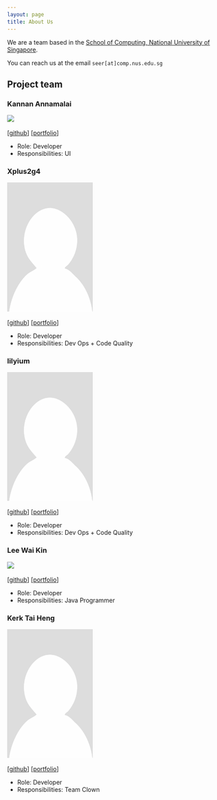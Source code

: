 ```yaml
---
layout: page
title: About Us
---
```


We are a team based in the [School of Computing, National University of Singapore](https://www.comp.nus.edu.sg).

You can reach us at the email `seer[at]comp.nus.edu.sg`

## Project team

### Kannan Annamalai

<img src="images/kannan171.png" width="200px">

[[github](http://github.com/kannan171)]
[[portfolio](team/kannan171.md)]

* Role: Developer
* Responsibilities: UI

### Xplus2g4

<img src="images/xplus2g4.png" width="200px">

[[github](http://github.com/xplus2g4)]
[[portfolio](team/xplus2g4.md)]

* Role: Developer
* Responsibilities: Dev Ops + Code Quality

### lilyium

<img src="images/lilyium.png" width="200px">

[[github](http://github.com/lilyium)]
[[portfolio](team/lilyium.md)]

* Role: Developer
* Responsibilities: Dev Ops + Code Quality

### Lee Wai Kin

<img src="images/leewaikin19.png" width="200px">

[[github](http://github.com/leewaikin19)]
[[portfolio](team/johndoe.md)]

* Role: Developer
* Responsibilities: Java Programmer

### Kerk Tai Heng

<img src="images/kerktaiheng.png" width="200px">

[[github](http://github.com/kerktaiheng)]
[[portfolio](team/kerktaiheng.md)]

* Role: Developer
* Responsibilities: Team Clown

